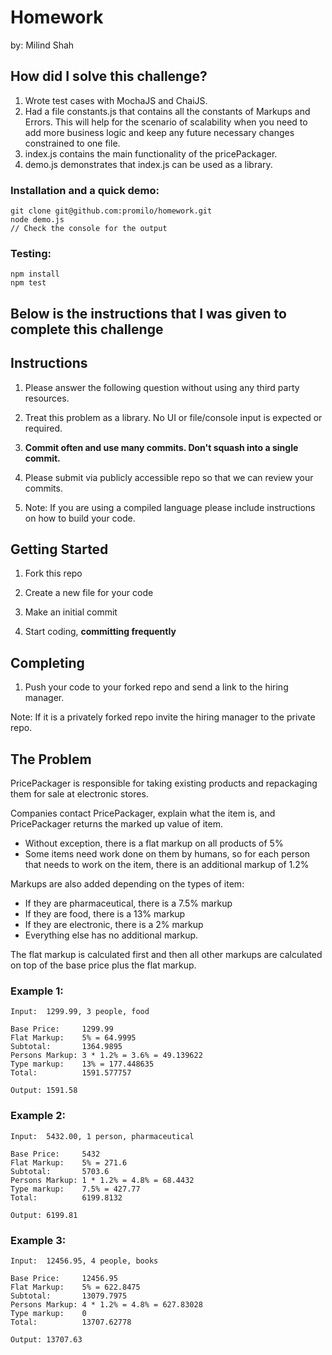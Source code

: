 # Homework

by: Milind Shah

## How did I solve this challenge?

1. Wrote test cases with MochaJS and ChaiJS.
2. Had a file constants.js that contains all the constants of Markups and Errors.
  This will help for the scenario of scalability when you need to add more business logic and keep any future necessary changes constrained to one file.
3. index.js contains the main functionality of the pricePackager.
4. demo.js demonstrates that index.js can be used as a library.

### Installation and a quick demo:
    git clone git@github.com:promilo/homework.git
    node demo.js
    // Check the console for the output

### Testing:
    npm install
    npm test

## Below is the instructions that I was given to complete this challenge

## Instructions

1. Please answer the following question without using any third party resources.

1. Treat this problem as a library. No UI or file/console input is expected or required.

1. **Commit often and use many commits. Don't squash into a single commit.**

1. Please submit via publicly accessible repo so that we can review your commits.

1. Note: If you are using a compiled language please include instructions on how to build your code.

## Getting Started

1. Fork this repo

1. Create a new file for your code

1. Make an initial commit

1. Start coding, **committing frequently**

## Completing
1. Push your code to your forked repo and send a link to the hiring manager.

Note: If it is a privately forked repo invite the hiring manager to the private repo.

## The Problem

PricePackager is responsible for taking existing products and repackaging them for sale at electronic stores.

Companies contact PricePackager, explain what the item is, and PricePackager returns the marked up value of item.

* Without exception, there is a flat markup on all products of 5%
* Some items need work done on them by humans, so for each person that needs to work on the item, there is an additional markup of 1.2%

Markups are also added depending on the types of item:

* If they are pharmaceutical, there is a 7.5% markup
* If they are food, there is a 13% markup
* If they are electronic, there is a 2% markup
* Everything else has no additional markup.

The flat markup is calculated first and then all other markups are calculated on top of the base price plus the flat markup.

### Example 1:

    Input:  1299.99, 3 people, food

    Base Price:     1299.99
    Flat Markup:    5% = 64.9995
    Subtotal:       1364.9895
    Persons Markup: 3 * 1.2% = 3.6% = 49.139622
    Type markup:    13% = 177.448635
    Total:          1591.577757

    Output: 1591.58

### Example 2:

    Input:  5432.00, 1 person, pharmaceutical

    Base Price:     5432
    Flat Markup:    5% = 271.6
    Subtotal:       5703.6
    Persons Markup: 1 * 1.2% = 4.8% = 68.4432
    Type markup:    7.5% = 427.77
    Total:          6199.8132

    Output: 6199.81

### Example 3:

    Input:  12456.95, 4 people, books

    Base Price:     12456.95
    Flat Markup:    5% = 622.8475
    Subtotal:       13079.7975
    Persons Markup: 4 * 1.2% = 4.8% = 627.83028
    Type markup:    0
    Total:          13707.62778

    Output: 13707.63
